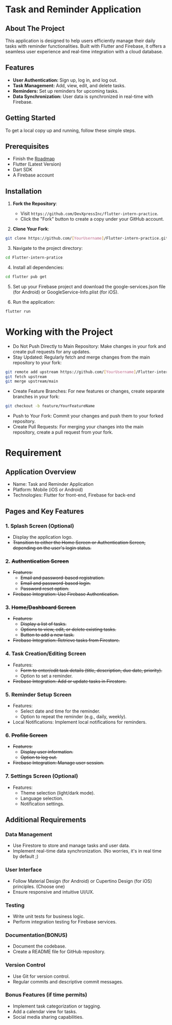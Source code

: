 # Task and Reminder Application

## About The Project

This application is designed to help users efficiently manage their daily tasks with reminder functionalities. Built with Flutter and Firebase, it offers a seamless user experience and real-time integration with a cloud database.

## Features

- <b>User Authentication:</b> Sign up, log in, and log out.
- <b>Task Management:</b> Add, view, edit, and delete tasks.
- <b>Reminders:</b> Set up reminders for upcoming tasks.
- <b>Data Synchronization:</b> User data is synchronized in real-time with Firebase.

## Getting Started

To get a local copy up and running, follow these simple steps.

## Prerequisites

- Finish the [Roadmap](https://roadmap.sh/flutter)
- Flutter (Latest Version)
- Dart SDK
- A Firebase account

## Installation

1. **Fork the Repository**:
   - Visit `https://github.com/DevXpressInc/flutter-intern-practice`.
   - Click the "Fork" button to create a copy under your GitHub account.

2. **Clone Your Fork**:
```bash
git clone https://github.com/[YourUsername]/Flutter-intern-practice.git
```

3. Navigate to the project directory:

```bash
cd Flutter-intern-pratice
```

4. Install all dependencies:

```bash
cd flutter pub get
```

5. Set up your Firebase project and download the google-services.json file (for Android) or GoogleService-Info.plist (for iOS).

6. Run the application:

```bash
flutter run
```

# Working with the Project

- Do Not Push Directly to Main Repository: Make changes in your fork and create pull requests for any updates.
- Stay Updated: Regularly fetch and merge changes from the main repository to your fork:

```bash
git remote add upstream https://github.com/[YourUsername]/Flutter-intern-practice.git
git fetch upstream
git merge upstream/main
```

- Create Feature Branches: For new features or changes, create separate branches in your fork:

```bash
git checkout -b feature/YourFeatureName
```

- Push to Your Fork: Commit your changes and push them to your forked repository.
- Create Pull Requests: For merging your changes into the main repository, create a pull request from your fork.

# Requirement

## Application Overview
- Name: Task and Reminder Application
- Platform: Mobile (iOS or Android)
- Technologies: Flutter for front-end, Firebase for back-end

## Pages and Key Features

### 1.  Splash Screen (Optional)
- Display the application logo.
- ~~Transition to either the Home Screen or Authentication Screen, depending on the user's login status.~~

### 2. ~~Authentication Screen~~

- ~~Features:~~
    - ~~Email and password-based registration.~~
    - ~~Email and password-based login.~~
    - ~~Password reset option.~~
- ~~Firebase Integration: Use Firebase Authentication.~~

### 3. ~~Home/Dashboard Screen~~
- ~~Features:~~
    - ~~Display a list of tasks.~~
    - ~~Options to view, edit, or delete existing tasks.~~
    - ~~Button to add a new task.~~
- ~~Firebase Integration: Retrieve tasks from Firestore.~~

### 4. Task Creation/Editing Screen
- Features:
    - ~~Form to enter/edit task details (title, description, due date, priority).~~
    - Option to set a reminder.
- ~~Firebase Integration: Add or update tasks in Firestore.~~

### 5. Reminder Setup Screen
- Features:
    - Select date and time for the reminder.
    - Option to repeat the reminder (e.g., daily, weekly).
- Local Notifications: Implement local notifications for reminders.

### 6. ~~Profile Screen~~
- ~~Features:~~
    - ~~Display user information.~~
    - ~~Option to log out.~~
- ~~Firebase Integration: Manage user session.~~

### 7. Settings Screen (Optional)
- Features:
    - Theme selection (light/dark mode).
    - Language selection.
    - Notification settings.

## Additional Requirements

### Data Management

- Use Firestore to store and manage tasks and user data.
- Implement real-time data synchronization. (No worries, it's in real time by default ;)

### User Interface
- Follow Material Design (for Android) or Cupertino Design (for iOS) principles. (Choose one)
- Ensure responsive and intuitive UI/UX.

### Testing
- Write unit tests for business logic.
- Perform integration testing for Firebase services.

### Documentation(BONUS)
- Document the codebase.
- Create a README file for GitHub repository.

### Version Control
- Use Git for version control.
- Regular commits and descriptive commit messages.

### Bonus Features (if time permits)
- Implement task categorization or tagging.
- Add a calendar view for tasks.
- Social media sharing capabilities.